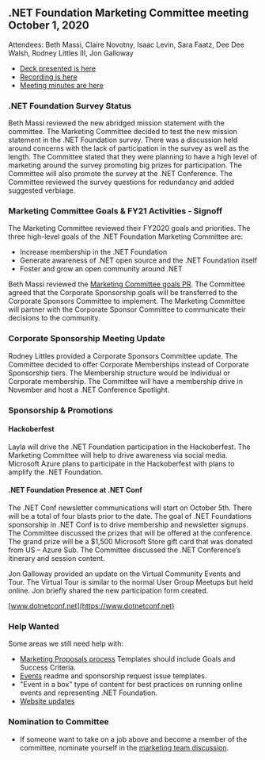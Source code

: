 ## .NET Foundation Marketing Committee meeting October 1, 2020

Attendees: Beth Massi, Claire Novotny, Isaac Levin, Sara Faatz, Dee Dee Walsh, Rodney Littles III, Jon Galloway
- [Deck presented is here](https://dotnetfoundation.sharepoint.com/:p:/s/Marketing/EeDTlM5DFhtEhoiGFeXQHMQBckw4p-zQRPqiJVNx30RFiQ?e=tQ7PVy)
- [Recording is here](https://web.microsoftstream.com/video/6a8db1fe-1d22-4f2d-bb3b-8174a585430d)
- [Meeting minutes are here](https://dotnetfoundation.sharepoint.com/:w:/r/sites/Marketing/Shared%20Documents/General/Meetings/Committee%20Meeting%202020-10-1/10012020.NET%20Foundation%20Marketing%20Committee%20Meeting%20Minutes.docx?d=w9be6d5124a5b43a294a0acf8b5f65d42&csf=1&web=1&e=WZe73f)

### .NET Foundation Survey Status
Beth Massi reviewed the new abridged mission statement with the committee. The Marketing Committee decided to test the new mission statement in the .NET Foundation survey. There was a discussion held around concerns with the lack of participation in the survey as well as the length. The Committee stated that they were planning to have a high level of marketing around the survey promoting big prizes for participation. The Committee will also promote the survey at the .NET Conference. The Committee reviewed the survey questions for redundancy and added suggested verbiage. 

### Marketing Committee Goals & FY21 Activities​ - Signoff

The Marketing Committee reviewed their FY2020 goals and priorities. The three high-level goals of the .NET Foundation Marketing Committee are: ​ 

* Increase membership in the .NET Foundation​ 
* Generate awareness of .NET open source and the .NET Foundation itself​ 
* Foster and grow an open community around .NET 

Beth Massi reviewed the [Marketing Committee goals PR](https://github.com/dotnet-foundation/wg-marketing/blob/master/goals.md). The Committee agreed that the Corporate Sponsorship goals will be transferred to the Corporate Sponsors Committee to implement. The Marketing Committee will partner with the Corporate Sponsor Committee to communicate their decisions to the community. 

### Corporate Sponsorship Meeting Update
Rodney Littles provided a Corporate Sponsors Committee update. The Committee decided to offer Corporate Memberships instead of Corporate Sponsorship tiers. The Membership structure would be Individual or Corporate membership. The Committee will have a membership drive in November and host a .NET Conference Spotlight. 

### Sponsorship & Promotions
#### Hackoberfest
Layla will drive the .NET Foundation participation in the Hackoberfest. The Marketing Committee will help to drive awareness via social media. Microsoft Azure plans to participate in the Hackoberfest with plans to amplify the .NET Foundation.

#### .NET Foundation Presence at .NET Conf
The .NET Conf newsletter communications will start on October 5th. There will be a total of four blasts prior to the date. The goal of .NET Foundations sponsorship in .NET Conf is to drive membership and newsletter signups. The Committee discussed the prizes that will be offered at the conference. The grand prize will be a $1,500 Microsoft Store gift card that was donated from US – Azure Sub. The Committee discussed the .NET Conference’s itinerary and session content. 

Jon Galloway provided an update on the Virtual Community Events and Tour. The Virtual Tour is similar to the normal User Group Meetups but held online. Jon briefly shared the new participation form created. 

[www.dotnetconf.net](https://www.dotnetconf.net)

### Help Wanted
Some areas we still need help with:
*  [Marketing Proposals process](https://github.com/dotnet-foundation/wg-marketing/issues/3) Templates should include Goals and Success Criteria.
*  [Events](https://github.com/dotnet-foundation/events/issues/4) readme and sponsorship request issue templates. 
* "Event in a box" type of content for best practices on running online events and representing .NET Foundation. 
* [Website updates](https://github.com/dotnet-foundation/website/issues)

### Nomination to Committee
* If someone want to take on a job above and become a member of the committee, nominate yourself in the [marketing team discussion](https://github.com/orgs/dotnet-foundation/teams/marketing).
